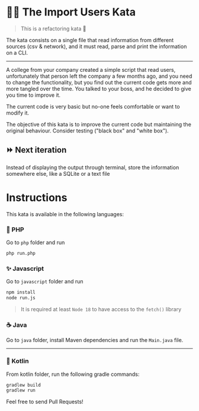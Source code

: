 # 👩‍💻 The Import Users Kata

> This is a refactoring kata 🔧

The kata consists on a single file that read information from different sources
(csv & network), and it must read, parse and print the information on a CLI.

---

A college from your company created a simple script that read users,
unfortunately that person left the company a few months ago, and you need to
change the functionality, but you find out the current code gets more and more
tangled over the time. You talked to your boss, and he decided to give you time
to improve it.

The current code is very basic but no-one feels comfortable or want to modify
it.

The objective of this kata is to improve the current code but maintaining the
original behaviour. Consider testing ("black box" and "white box").

## ⏩ Next iteration

Instead of displaying the output through terminal, store the information somewhere else, like a SQLite or a text file

# Instructions

This kata is available in the following languages:

### 🐘 PHP

Go to `php` folder and run
```bash
php run.php
```

### ✨ Javascript

Go to `javascript` folder and run
```bash
npm install
node run.js
```

> It is required at least `Node 18` to have access to the `fetch()` library

### ☕ Java

Go to `java` folder, install Maven dependencies and run the `Main.java` file.

---

### 🎁 Kotlin

From kotlin folder, run the following gradle commands:

```bash
gradlew build
gradlew run
```



Feel free to send Pull Requests!
